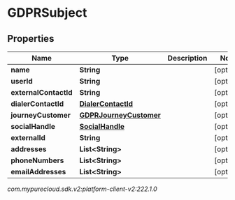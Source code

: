 # GDPRSubject


## Properties

| Name | Type | Description | Notes |
| ------------ | ------------- | ------------- | ------------- |
| **name** | **String** |  |  [optional] |
| **userId** | **String** |  |  [optional] |
| **externalContactId** | **String** |  |  [optional] |
| **dialerContactId** | [**DialerContactId**](DialerContactId) |  |  [optional] |
| **journeyCustomer** | [**GDPRJourneyCustomer**](GDPRJourneyCustomer) |  |  [optional] |
| **socialHandle** | [**SocialHandle**](SocialHandle) |  |  [optional] |
| **externalId** | **String** |  |  [optional] |
| **addresses** | **List&lt;String&gt;** |  |  [optional] |
| **phoneNumbers** | **List&lt;String&gt;** |  |  [optional] |
| **emailAddresses** | **List&lt;String&gt;** |  |  [optional] |




_com.mypurecloud.sdk.v2:platform-client-v2:222.1.0_

